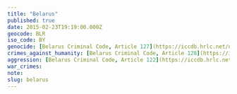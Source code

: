 ```yaml
---
title: "Belarus"
published: true
date: 2015-02-23T19:19:00.000Z
geocode: BLR
iso_code: BY
genocide: [Belarus Criminal Code, Article 127](https://iccdb.hrlc.net/data/doc/572/)
crimes_against_humanity: [Belarus Criminal Code, Article 128](https://iccdb.hrlc.net/data/doc/572/)
aggression: [Belarus Criminal Code, Article 122](https://iccdb.hrlc.net/data/doc/572/)
war_crimes:
note:
slug: belarus
---
```

